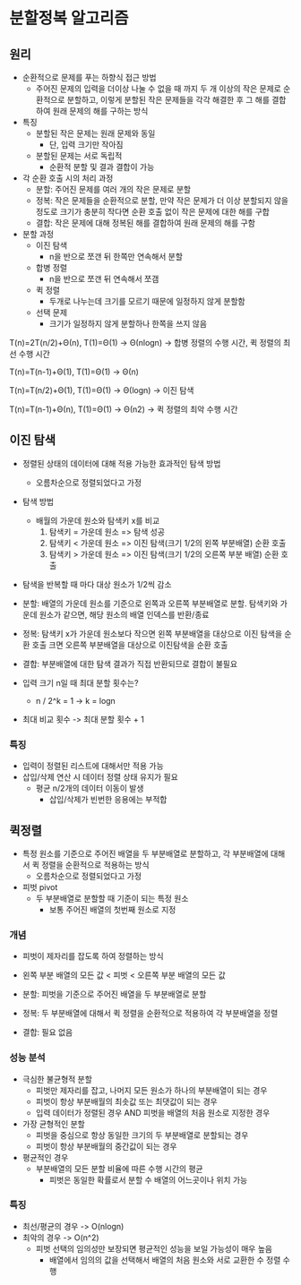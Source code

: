 # 분할정복 알고리즘

## 원리

* 순환적으로 문제를 푸는 하향식 접근 방법
  * 주어진 문제의 입력을 더이상 나눌 수 없을 때 까지 두 개 이상의 작은 문제로 순환적으로 분할하고, 이렇게 분할된 작은 문제들을 각각 해결한 후 그 해를 결합하여 원래 문제의 해를 구하는 방식
* 특징
  * 분할된 작은 문제는 원래 문제와 동일
    * 단, 입력 크기만 작아짐
  * 분할된 문제는 서로 독립적
    * 순환적 분할 및 결과 결합이 가능
* 각 순환 호출 시의 처리 과정
  * 분할: 주어진 문제를 여러 개의 작은 문제로 분할
  * 정복: 작은 문제들을 순환적으로 분할, 만약 작은 문제가 더 이상 분할되지 않을 정도로 크기가 충분히 작다면 순환 호출 없이 작은 문제에 대한 해를 구합
  * 결합: 작은 문제에 대해 정복된 해를 결합하여 원래 문제의 해를 구함
* 분할 과정
  * 이진 탐색
    * n을 반으로 쪼갠 뒤 한쪽만 연속해서 분할
  * 합병 정렬
    * n을 반으로 쪼갠 뒤 연속해서 쪼갬
  * 퀵 정렬
    * 두개로 나누는데 크기를 모르기 때문에 일정하지 않게 분할함
  * 선택 문제
    * 크기가 일정하지 않게 분할하나 한쪽을 쓰지 않음

T(n)=2T(n/2)+Θ(n), T(1)=Θ(1) → Θ(nlogn) → 합병 정렬의 수행 시간, 퀵 정렬의 최선 수행 시간

T(n)=T(n-1)+Θ(1), T(1)=Θ(1) → Θ(n)

T(n)=T(n/2)+Θ(1), T(1)=Θ(1) → Θ(logn) → 이진 탐색

T(n)=T(n-1)+Θ(n), T(1)=Θ(1) → Θ(n2) → 퀵 정렬의 최악 수행 시간

## 이진 탐색

* 정렬된 상태의 데이터에 대해 적용 가능한 효과적인 탐색 방법
  * 오름차순으로 정렬되었다고 가정
* 탐색 방법
  * 배월의 가운데 원소와 탐색키 x를 비교
    1. 탐색키 = 가운데 원소 => 탐색 성공
    2. 탐색키 < 가운데 원소 => 이진 탐색(크기 1/2의 왼쪽 부분배열) 순환 호출
    3. 탐색키 > 가운데 원소 => 이진 탐색(크기 1/2의 오른쪽 부분 배열) 순환 호출
* 탐색을 반복할 때 마다 대상 원소가 1/2씩 감소

* 분할: 배열의 가운데 원소를 기준으로 왼쪽과 오른쪽 부분배열로 분할. 탐색키와 가운데 원소가 같으면, 해당 원소의 배열 인덱스를 반환/종료
* 정복: 탐색키 x가 가운데 원소보다 작으면 왼쪽 부분배열을 대상으로 이진 탐색을 순환 호출 크면 오른쪽 부분배열을 대상으로 이진탐색을 순환 호출
* 결합: 부분배열에 대한 탐색 결과가 직접 반환되므로 결합이 불필요

* 입력 크기 n일 때 최대 분할 횟수는?
  * n / 2^k = 1 -> k = logn
* 최대 비교 횟수 -> 최대 분할 횟수 + 1

### 특징

* 입력이 정렬된 리스트에 대해서만 적용 가능
* 삽입/삭제 연산 시 데이터 정렬 상태 유지가 필요
  * 평균 n/2개의 데이터 이동이 발생
    * 삽입/삭제가 빈번한 응용에는 부적합

## 퀵정렬

* 특정 원소를 기준으로 주어진 배열을 두 부분배열로 분할하고, 각 부분배열에 대해서 퀵 정렬을 순환적으로 적용하는 방식
  * 오름차순으로 정렬되었다고 가정
* 피벗 pivot
  * 두 부분배열로 분할할 때 기준이 되는 특정 원소
    * 보통 주어진 배열의 첫번째 원소로 지정

### 개념

* 피벗이 제자리를 잡도록 하여 정렬하는 방식
* 왼쪽 부분 배열의 모든 값 < 피벗 < 오른쪽 부분 배열의 모든 값

* 분할: 피벗을 기준으로 주어진 배열을 두 부분배열로 분할
* 정복: 두 부분배열에 대해서 퀵 정렬을 순환적으로 적용하여 각 부분배열을 정렬
* 결합: 필요 없음

### 성능 분석

* 극심한 불균형적 분할
  * 피벗만 제자리를 잡고, 나머지 모든 원소가 하나의 부분배열이 되는 경우
  * 피벗이 항상 부분배월의 최솟값 또는 최댓값이 되는 경우
  * 입력 데이터가 정렬된 경우 AND 피벗을 배열의 처음 원소로 지정한 경우
* 가장 균형적인 분할
  * 피벗을 중심으로 항상 동일한 크기의 두 부분배열로 분할되는 경우
  * 피벗이 항상 부분배월의 중간값이 되는 경우
* 평균적인 경우
  * 부분배열의 모든 분할 비율에 따른 수행 시간의 평균
    * 피벗은 동일한 확률로서 분할 수 배열의 어느곳이나 위치 가능

### 특징

* 최선/평균의 경우 -> O(nlogn)
* 최악의 경우 -> O(n^2)
  * 피벗 선택의 임의성만 보장되면 평균적인 성능을 보일 가능성이 매우 높음
    * 배열에서 임의의 값을 선택해서 배열의 처음 원소와 서로 교환한 수 정렬 수행